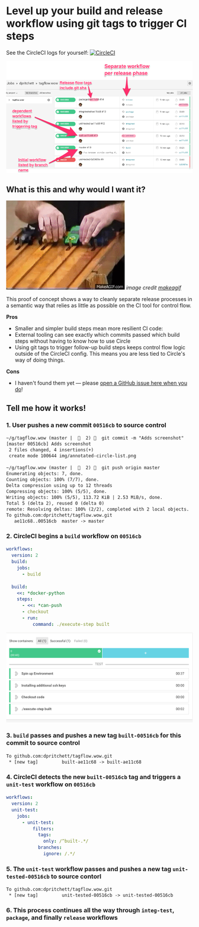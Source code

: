 # Level up your build and release workflow using git tags to trigger CI steps

See the CircleCI logs for yourself: [![CircleCI](https://circleci.com/gh/dpritchett/tagflow.wow.svg?style=svg)](https://circleci.com/gh/dpritchett/tagflow.wow)

![Annotated CircleCI screenshot demonstrating the tag-based release flow](img/annotated-circle-list.png)

## What is this and why would I want it?

![GIF of a pinewood derby](img/pinewood-derby.gif)
_image credit [makeagif](https://makeagif.com/gif/fast-pinewood-derby-car-2008-scout-race-P13Xdv)_

This proof of concept shows a way to cleanly separate release processes in a semantic way that relies as little as possible on the CI tool for control flow.

**Pros**
- Smaller and simpler build steps mean more resilient CI code:
- External tooling can see exactly which commits passed which build steps without having to know how to use Circle
- Using git tags to trigger follow-up build steps keeps control flow logic outside of the CircleCI config. This means you are less tied to Circle's way of doing things.

**Cons**
- I haven't found them yet — please [open a GitHub issue here when you do](https://github.com/dpritchett/tagflow.wow/issues)!

## Tell me how it works!

### 1. User pushes a new commit `00516cb` to source control

```
~/g/tagflow.wow (master |  🚥  2) 🐠  git commit -m "Adds screenshot"
[master 00516cb] Adds screenshot
 2 files changed, 4 insertions(+)
 create mode 100644 img/annotated-circle-list.png

~/g/tagflow.wow (master |  🚥  2) 🐠  git push origin master
Enumerating objects: 7, done.
Counting objects: 100% (7/7), done.
Delta compression using up to 12 threads
Compressing objects: 100% (5/5), done.
Writing objects: 100% (5/5), 113.72 KiB | 2.53 MiB/s, done.
Total 5 (delta 2), reused 0 (delta 0)
remote: Resolving deltas: 100% (2/2), completed with 2 local objects.
To github.com:dpritchett/tagflow.wow.git
   ae11c68..00516cb  master -> master
```

### 2. CircleCI begins a `build` workflow on `00516cb`

```yml
workflows:
  version: 2
  build:
    jobs:
      - build
      
  build:
    <<: *docker-python
    steps:
      - <<: *can-push
      - checkout
      - run:
          command: ./execute-step built
```

![screenshot of the passed build in CircleCI](img/passed-build-step.png)


### 3. `build` passes and pushes a new tag `built-00516cb` for this commit to source control

```console
To github.com:dpritchett/tagflow.wow.git
 * [new tag]         built-ae11c68 -> built-ae11c68
 ```
 
### 4. CircleCI detects the new `built-00516cb` tag and triggers a `unit-test` workflow on `00516cb`

```yml
workflows:
  version: 2
  unit-test:
    jobs:
      - unit-test:
          filters:
            tags:
              only: /^built-.*/
            branches:
              ignore: /.*/
```

### 5. The `unit-test` workflow passes and pushes a new tag `unit-tested-00516cb` to source contorl

```console
To github.com:dpritchett/tagflow.wow.git
 * [new tag]         unit-tested-00516cb -> unit-tested-00516cb
 ```
 
### 6. This process continues all the way through `integ-test`, `package`, and finally `release` workflows
